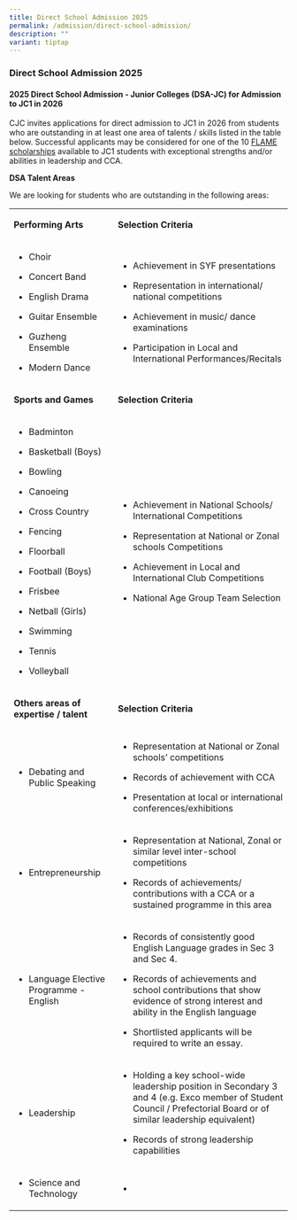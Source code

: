 ```yaml
---
title: Direct School Admission 2025
permalink: /admission/direct-school-admission/
description: ""
variant: tiptap
---
```

<h3><strong>Direct School Admission 2025</strong></h3>
<h4><strong>2025 Direct School Admission - Junior Colleges (DSA-JC) for Admission to JC1 in 2026</strong></h4>
<p></p>
<p>CJC invites applications for direct admission to JC1 in 2026 from students
who are outstanding in at least one area of talents / skills listed in
the table below. Successful applicants may be considered for one of the
10 <a href="https://cjc.moe.edu.sg/admission/scholarships" rel="noopener noreferrer nofollow" target="_blank">FLAME scholarships</a> available
to JC1 students with exceptional strengths and/or abilities in leadership
and CCA.</p>
<p><strong>DSA Talent Areas&nbsp;</strong>
</p>
<p>We are looking for students who are outstanding in the following areas:</p>
<table style="minWidth: 50px">
<colgroup>
<col>
<col>
</colgroup>
<tbody>
<tr>
<td rowspan="1" colspan="1">
<p><strong>Performing Arts</strong>
</p>
</td>
<td rowspan="1" colspan="1">
<p><strong>Selection Criteria</strong>
</p>
</td>
</tr>
<tr>
<td rowspan="1" colspan="1">
<ul>
<li>
<p>Choir</p>
</li>
<li>
<p>Concert Band</p>
</li>
<li>
<p>English Drama</p>
</li>
<li>
<p>Guitar Ensemble</p>
</li>
<li>
<p>Guzheng Ensemble</p>
</li>
<li>
<p>Modern Dance</p>
<p></p>
</li>
</ul>
</td>
<td rowspan="1" colspan="1">
<ul>
<li>
<p>Achievement in SYF presentations</p>
</li>
<li>
<p>Representation in international/ national competitions</p>
</li>
<li>
<p>Achievement in music/ dance examinations</p>
</li>
<li>
<p>Participation in Local and International Performances/Recitals</p>
</li>
</ul>
</td>
</tr>
<tr>
<td rowspan="1" colspan="1">
<p><strong>Sports and Games</strong>
</p>
</td>
<td rowspan="1" colspan="1">
<p><strong>Selection Criteria</strong>
</p>
</td>
</tr>
<tr>
<td rowspan="1" colspan="1">
<ul>
<li>
<p>Badminton</p>
</li>
<li>
<p>Basketball (Boys)</p>
</li>
<li>
<p>Bowling</p>
</li>
<li>
<p>Canoeing</p>
</li>
<li>
<p>Cross Country</p>
</li>
<li>
<p>Fencing</p>
</li>
<li>
<p>Floorball</p>
</li>
<li>
<p>Football (Boys)</p>
</li>
<li>
<p>Frisbee</p>
</li>
<li>
<p>Netball (Girls)</p>
</li>
<li>
<p>Swimming</p>
</li>
<li>
<p>Tennis</p>
</li>
<li>
<p>Volleyball</p>
<p></p>
</li>
</ul>
</td>
<td rowspan="1" colspan="1">
<ul>
<li>
<p>Achievement in National Schools/ International Competitions</p>
</li>
<li>
<p>Representation at National or Zonal schools Competitions</p>
</li>
<li>
<p>Achievement in Local and International Club Competitions</p>
</li>
<li>
<p>National Age Group Team Selection</p>
</li>
</ul>
</td>
</tr>
<tr>
<td rowspan="1" colspan="1">
<p><strong>Others areas of expertise / talent</strong>
</p>
</td>
<td rowspan="1" colspan="1">
<p><strong>Selection Criteria</strong>
</p>
</td>
</tr>
<tr>
<td rowspan="1" colspan="1">
<ul>
<li>
<p>Debating and Public Speaking&nbsp;</p>
</li>
</ul>
</td>
<td rowspan="1" colspan="1">
<ul>
<li>
<p>Representation at National or Zonal schools’ competitions</p>
</li>
<li>
<p>Records of achievement with CCA</p>
</li>
<li>
<p>Presentation at local or international conferences/exhibitions</p>
</li>
</ul>
</td>
</tr>
<tr>
<td rowspan="1" colspan="1">
<ul>
<li>
<p>Entrepreneurship</p>
</li>
</ul>
</td>
<td rowspan="1" colspan="1">
<ul data-tight="true" class="tight">
<li>
<p>Representation at National, Zonal or similar level inter-school competitions</p>
</li>
<li>
<p>Records of achievements/ contributions with a CCA or a sustained programme
in this area</p>
</li>
</ul>
</td>
</tr>
<tr>
<td rowspan="1" colspan="1">
<ul data-tight="true" class="tight">
<li>
<p>Language Elective Programme - English</p>
</li>
</ul>
</td>
<td rowspan="1" colspan="1">
<ul>
<li>
<p>Records of consistently good English Language grades in Sec 3 and Sec
4.</p>
</li>
<li>
<p>Records of achievements and school contributions that show evidence of
strong interest and ability in the English language</p>
</li>
<li>
<p>Shortlisted applicants will be required to write an essay.</p>
</li>
</ul>
</td>
</tr>
<tr>
<td rowspan="1" colspan="1">
<ul data-tight="true" class="tight">
<li>
<p>Leadership</p>
</li>
</ul>
</td>
<td rowspan="1" colspan="1">
<ul data-tight="true" class="tight">
<li>
<p>Holding a key school-wide leadership position in Secondary 3 and 4 (e.g.
Exco member of Student Council / Prefectorial Board or of similar leadership
equivalent)</p>
</li>
<li>
<p>Records of strong leadership capabilities</p>
</li>
</ul>
</td>
</tr>
<tr>
<td rowspan="1" colspan="1">
<ul data-tight="true" class="tight">
<li>
<p>Science and Technology</p>
</li>
</ul>
</td>
<td rowspan="1" colspan="1">
<ul data-tight="true" class="tight">
<li>
<p></p>
</li>
</ul>
</td>
</tr>
</tbody>
</table>
<p></p>